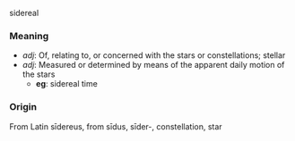 sidereal
### Meaning
+ _adj_: Of, relating to, or concerned with the stars or constellations; stellar
+ _adj_: Measured or determined by means of the apparent daily motion of the stars
    + __eg__: sidereal time

### Origin

From Latin sīdereus, from sīdus, sīder-, constellation, star
